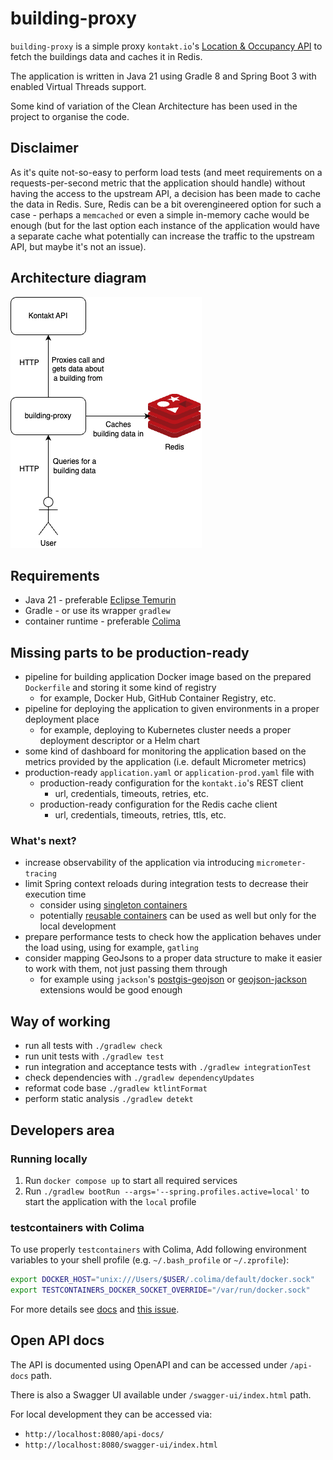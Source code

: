 # building-proxy

`building-proxy` is a simple proxy `kontakt.io`'s
[Location & Occupancy API](https://developer.kontakt.io/docs/dev-ctr-loc-occ-api/c6bcb378b0df8-location-and-occupancy) to fetch the
buildings data and caches it in Redis.

The application is written in Java 21 using Gradle 8 and Spring Boot 3 with enabled Virtual Threads support.

Some kind of variation of the Clean Architecture has been used in the project to organise the code.

## Disclaimer

As it's quite not-so-easy to perform load tests (and meet requirements on a requests-per-second metric that the application should handle)
without having the access to the upstream API, a decision has been made to cache the data in Redis. Sure, Redis can be a bit overengineered
option for such a case - perhaps a `memcached` or even a simple in-memory cache would be enough (but for the last option each instance of
the application would have a separate cache what potentially can increase the traffic to the upstream API, but maybe it's not an issue).

## Architecture diagram

![Architecture Diagram](docs/diagrams/architecture.drawio.png)

## Requirements

* Java 21 - preferable [Eclipse Temurin](https://adoptium.net/)
* Gradle - or use its wrapper `gradlew`
* container runtime - preferable [Colima](https://github.com/abiosoft/colima)

## Missing parts to be production-ready

* pipeline for building application Docker image based on the prepared `Dockerfile` and storing it some kind of registry
  * for example, Docker Hub, GitHub Container Registry, etc.
* pipeline for deploying the application to given environments in a proper deployment place
  * for example, deploying to Kubernetes cluster needs a proper deployment descriptor or a Helm chart
* some kind of dashboard for monitoring the application based on the metrics provided by the application (i.e. default Micrometer metrics)
* production-ready `application.yaml` or `application-prod.yaml` file with
  * production-ready configuration for the `kontakt.io`'s REST client
    * url, credentials, timeouts, retries, etc.
  * production-ready configuration for the Redis cache client
    * url, credentials, timeouts, retries, ttls, etc.

### What's next?

* increase observability of the application via introducing `micrometer-tracing`
* limit Spring context reloads during integration tests to decrease their execution time
  * consider using
    [singleton containers](https://java.testcontainers.org/test_framework_integration/manual_lifecycle_control/)
  * potentially [reusable containers](https://java.testcontainers.org/features/reuse/) can be used as well but only
    for the local development
* prepare performance tests to check how the application behaves under the load using, using for example, `gatling`
* consider mapping GeoJsons to a proper data structure to make it easier to work with them, not just passing them through
  * for example using `jackson`'s [postgis-geojson](https://github.com/GeosatCO/postgis-geojson)
    or [geojson-jackson](https://github.com/opendatalab-de/geojson-jackson) extensions would be good enough

## Way of working

* run all tests with `./gradlew check`
* run unit tests with `./gradlew test`
* run integration and acceptance tests with `./gradlew integrationTest`
* check dependencies with `./gradlew dependencyUpdates`
* reformat code base `./gradlew ktlintFormat`
* perform static analysis `./gradlew detekt`

## Developers area

### Running locally

1. Run `docker compose up` to start all required services
2. Run `./gradlew bootRun --args='--spring.profiles.active=local'` to start the application with the `local` profile

### testcontainers with Colima

To use properly `testcontainers` with Colima, Add following environment variables to your shell profile (e.g.
`~/.bash_profile` or `~/.zprofile`):

```bash
export DOCKER_HOST="unix:///Users/$USER/.colima/default/docker.sock"
export TESTCONTAINERS_DOCKER_SOCKET_OVERRIDE="/var/run/docker.sock"
```

For more details see [docs](https://java.testcontainers.org/supported_docker_environment/)
and [this issue](https://github.com/testcontainers/testcontainers-java/issues/5034).

## Open API docs

The API is documented using OpenAPI and can be accessed under `/api-docs` path.

There is also a Swagger UI available under `/swagger-ui/index.html` path.

For local development they can be accessed via:

* `http://localhost:8080/api-docs/`
* `http://localhost:8080/swagger-ui/index.html`